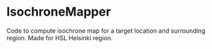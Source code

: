 # IsochroneMapper
Code to compute isochrone map for a target location and surrounding region. Made for HSL Helsinki region.
